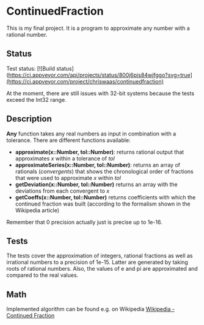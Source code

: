 # ContinuedFraction

This is my final project. It is a program to approximate any number with a rational number.

## Status
Test status: [![Build status](https://ci.appveyor.com/api/projects/status/800j6pis84wjfggo?svg=true](https://ci.appveyor.com/project/chriswaas/continuedfraction)

At the moment, there are still issues with 32-bit systems because the tests exceed the Int32 range.

## Description
**Any** function takes any real numbers as input in combination with a tolerance. There are different functions available:
* **approximate(x::Number, tol::Number)**: returns rational output that approximates *x* within a tolerance of *tol*
* **approximateSeries(x::Number, tol::Number)**: returns an array of rationals (*convergents*) that shows the chronological order of fractions that were used to approximate *x* within *tol*
* **getDeviation(x::Number, tol::Number)** returns an array with the deviations from each convergent to *x*
* **getCoeffs(x::Number, tol::Number)** returns coefficients with which the continued fraction was built (according to the formalism shown in the Wikipedia article)

Remember that 0 precision actually just is precise up to 1e-16.

## Tests
The tests cover the approximation of integers, rational fractions as well as irrational numbers to a precision of 1e-15. Latter are generated by taking roots of rational numbers. Also, the values of e and pi are approximated and compared to the real values.

## Math
Implemented algorithm can be found e.g. on Wikipedia [Wikipedia - Continued Fraction](https://en.wikipedia.org/wiki/Continued_fraction#Calculating_continued_fraction_representations)
